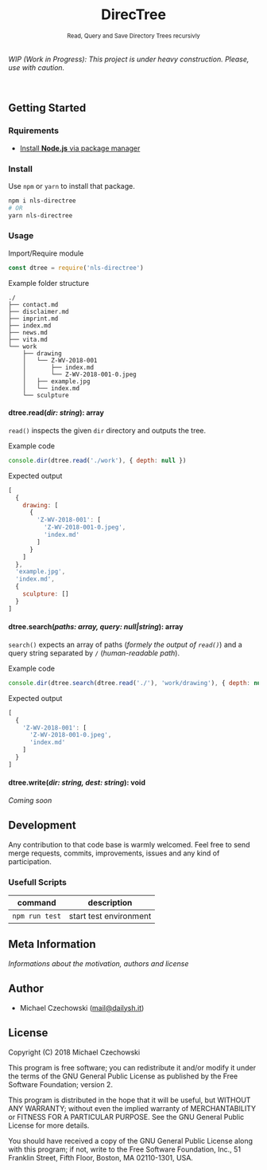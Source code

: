 <div align="center">
  <h1>DirecTree</h1>  
  <sup>Read, Query and Save Directory Trees recursivly</sup>
</div>

<br>

*WIP (Work in Progress): This project is under heavy construction. Please, use with caution.*

<br>

## Getting Started

### Rquirements

- [Install **Node.js** via package manager](//nodejs.org/en/download/package-manager/)

### Install

Use `npm` or `yarn` to install that package.

```bash
npm i nls-directree
# OR
yarn nls-directree
```

### Usage

Import/Require module
```js
const dtree = require('nls-directree')
```

Example folder structure
```
./
├── contact.md
├── disclaimer.md
├── imprint.md
├── index.md
├── news.md
├── vita.md
└── work
    ├── drawing
    │   └── Z-WV-2018-001
    │       ├── index.md
    │       └── Z-WV-2018-001-0.jpeg
    │   ├── example.jpg
    │   └── index.md
    └── sculpture
```

#### dtree.read(*dir: string*): array

`read()` inspects the given `dir` directory and outputs the tree.

Example code
```js
console.dir(dtree.read('./work'), { depth: null })
```

Expected output
```js
[ 
  { 
    drawing: [ 
      { 
        'Z-WV-2018-001': [ 
          'Z-WV-2018-001-0.jpeg', 
          'index.md'
        ] 
      } 
    ] 
  },
  'example.jpg',
  'index.md',
  { 
    sculpture: [] 
  } 
]
```

#### dtree.search(*paths: array, query: null|string*): array

`search()` expects an array of paths (*formely the output of `read()`*) and a query string separated by `/` (*human-readable path*).

Example code
```js
console.dir(dtree.search(dtree.read('./'), 'work/drawing'), { depth: null })
```

Expected output
```js
[ 
  { 
    'Z-WV-2018-001': [ 
      'Z-WV-2018-001-0.jpeg', 
      'index.md'
    ]
  } 
]
```

#### dtree.write(*dir: string, dest: string*): void

*Coming soon*

## Development

Any contribution to that code base is warmly welcomed. Feel free to send merge requests, commits, improvements, issues and any kind of participation.

### Usefull Scripts

| command          | description                                                     |
|------------------|-----------------------------------------------------------------|
| `npm run test`   | start test environment                                          |

## Meta Information

*Informations about the motivation, authors and license*

## Author
- Michael Czechowski (<mail@dailysh.it>)

## License

Copyright (C) 2018 Michael Czechowski

This program is free software; you can redistribute it and/or modify it under the terms of the GNU General Public License as published by the Free Software Foundation; version 2.

This program is distributed in the hope that it will be useful, but WITHOUT ANY WARRANTY; without even the implied warranty of MERCHANTABILITY or FITNESS FOR A PARTICULAR PURPOSE. See the GNU General Public License for more details.

You should have received a copy of the GNU General Public License along with this program; if not, write to the Free Software Foundation, Inc., 51 Franklin Street, Fifth Floor, Boston, MA 02110-1301, USA.


